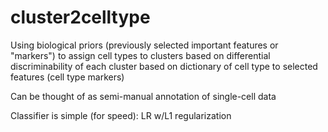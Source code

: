 # cluster2celltype

Using biological priors (previously selected important features or "markers") to assign cell types to clusters based on differential discriminability of each cluster based on dictionary of cell type to selected features (cell type markers)

Can be thought of as semi-manual annotation of single-cell data

Classifier is simple (for speed): LR w/L1 regularization
